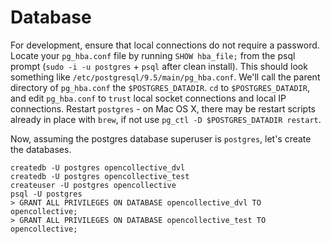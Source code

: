 # Database

For development, ensure that local connections do not require a password. Locate your `pg_hba.conf` file by running `SHOW hba_file;` from the psql prompt (`sudo -i -u postgres` + `psql` after clean install). This should look something like `/etc/postgresql/9.5/main/pg_hba.conf`. We'll call the parent directory of `pg_hba.conf` the `$POSTGRES_DATADIR`. `cd` to `$POSTGRES_DATADIR`, and edit `pg_hba.conf` to `trust` local socket connections and local IP connections. Restart `postgres` - on Mac OS X, there may be restart scripts already in place with `brew`, if not use `pg_ctl -D $POSTGRES_DATADIR restart`.

Now, assuming the postgres database superuser is `postgres`, let's create the databases.
```
createdb -U postgres opencollective_dvl
createdb -U postgres opencollective_test
createuser -U postgres opencollective
psql -U postgres
> GRANT ALL PRIVILEGES ON DATABASE opencollective_dvl TO opencollective;
> GRANT ALL PRIVILEGES ON DATABASE opencollective_test TO opencollective;
```